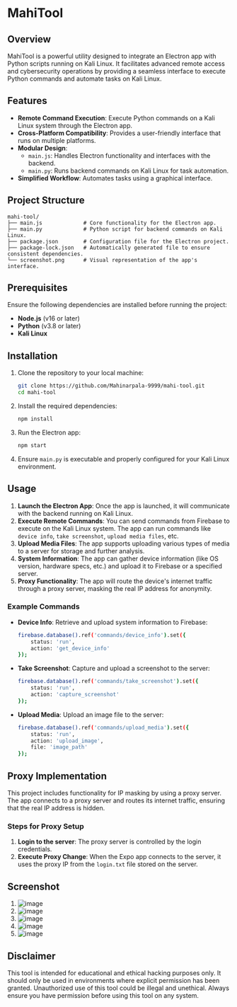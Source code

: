 # MahiTool

## Overview

MahiTool is a powerful utility designed to integrate an Electron app with Python scripts running on Kali Linux. It facilitates advanced remote access and cybersecurity operations by providing a seamless interface to execute Python commands and automate tasks on Kali Linux.

## Features

- **Remote Command Execution**: Execute Python commands on a Kali Linux system through the Electron app.
- **Cross-Platform Compatibility**: Provides a user-friendly interface that runs on multiple platforms.
- **Modular Design**: 
  - `main.js`: Handles Electron functionality and interfaces with the backend.
  - `main.py`: Runs backend commands on Kali Linux for task automation.
- **Simplified Workflow**: Automates tasks using a graphical interface.

## Project Structure

```plaintext
mahi-tool/
├── main.js             # Core functionality for the Electron app.
├── main.py             # Python script for backend commands on Kali Linux.
├── package.json        # Configuration file for the Electron project.
├── package-lock.json   # Automatically generated file to ensure consistent dependencies.
└── screenshot.png      # Visual representation of the app's interface.
```

## Prerequisites

Ensure the following dependencies are installed before running the project:

- **Node.js** (v16 or later)
- **Python** (v3.8 or later)
- **Kali Linux**

## Installation

1. Clone the repository to your local machine:

   ```bash
   git clone https://github.com/Mahinarpala-9999/mahi-tool.git
   cd mahi-tool
   ```

2. Install the required dependencies:

   ```bash
   npm install
   ```

3. Run the Electron app:

   ```bash
   npm start
   ```

4. Ensure `main.py` is executable and properly configured for your Kali Linux environment.

## Usage

1. **Launch the Electron App**: Once the app is launched, it will communicate with the backend running on Kali Linux.
2. **Execute Remote Commands**: You can send commands from Firebase to execute on the Kali Linux system. The app can run commands like `device info`, `take screenshot`, `upload media files`, etc.
3. **Upload Media Files**: The app supports uploading various types of media to a server for storage and further analysis.
4. **System Information**: The app can gather device information (like OS version, hardware specs, etc.) and upload it to Firebase or a specified server.
5. **Proxy Functionality**: The app will route the device's internet traffic through a proxy server, masking the real IP address for anonymity.

### Example Commands

- **Device Info**: Retrieve and upload system information to Firebase:
  ```bash
  firebase.database().ref('commands/device_info').set({
      status: 'run',
      action: 'get_device_info'
  });
  ```

- **Take Screenshot**: Capture and upload a screenshot to the server:
  ```bash
  firebase.database().ref('commands/take_screenshot').set({
      status: 'run',
      action: 'capture_screenshot'
  });
  ```

- **Upload Media**: Upload an image file to the server:
  ```bash
  firebase.database().ref('commands/upload_media').set({
      status: 'run',
      action: 'upload_image',
      file: 'image_path'
  });
  ```

## Proxy Implementation

This project includes functionality for IP masking by using a proxy server. The app connects to a proxy server and routes its internet traffic, ensuring that the real IP address is hidden.

### Steps for Proxy Setup

1. **Login to the server**: The proxy server is controlled by the login credentials.
2. **Execute Proxy Change**: When the Expo app connects to the server, it uses the proxy IP from the `login.txt` file stored on the server.


## Screenshot
1. ![image](https://github.com/user-attachments/assets/f872c474-2ae7-4cf6-aa6b-5854897af1dc)
2. ![image](https://github.com/user-attachments/assets/757243ea-20ac-4846-9a00-f1cd7ab241ee)
3. ![image](https://github.com/user-attachments/assets/42d5cb50-52fb-4cb8-9070-7e105cc8d836)
4. ![image](https://github.com/user-attachments/assets/d955a3c5-79e9-41c4-9d0e-25a96f12f301)
5. ![image](https://github.com/user-attachments/assets/cf38ac1c-430f-462e-a4d7-07646f3e8089)


## Disclaimer

This tool is intended for educational and ethical hacking purposes only. It should only be used in environments where explicit permission has been granted. Unauthorized use of this tool could be illegal and unethical. Always ensure you have permission before using this tool on any system.



